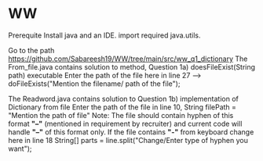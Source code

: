 # WW
Prerequite 
Install java and an IDE.
import required java.utils. 

Go to the path https://github.com/Sabareesh19/WW/tree/main/src/ww_q1_dictionary 
The From_file.java contains solution to method, Question 1a) doesFileExist(String path) executable
Enter the path of the file here in line 27 --> doFileExists("Mention the filename/ path of the file");

The Readword.java contains solution to Question 1b) implementation of Dictionary from file
Enter the path of the file in line 10, String filePath = "Mention the path of file"
Note: The file should contain hyphen of this format **"–"** (mentioned in requirement by recruiter) 
      and current code will handle **"–"** of this format only.
If the file contains **"-"** from keyboard change here in line 18 String[] parts = line.split("Change/Enter type of hyphen you want"); 
